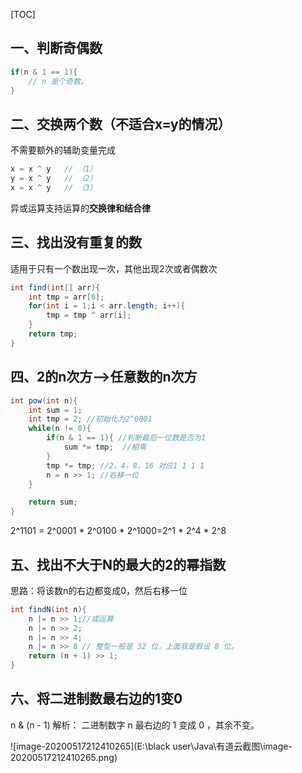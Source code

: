 [TOC]



## 一、判断奇偶数

```java
if(n & 1 == 1){
    // n 是个奇数。
}
```



## 二、交换两个数（不适合x=y的情况）

不需要额外的辅助变量完成

```java
x = x ^ y   // （1）
y = x ^ y   // （2）
x = x ^ y   // （3）
```

异或运算支持运算的**交换律和结合律**



## 三、找出没有重复的数

适用于只有一个数出现一次，其他出现2次或者偶数次

```java
int find(int[] arr){
    int tmp = arr[0];
    for(int i = 1;i < arr.length; i++){
        tmp = tmp ^ arr[i];
    }
    return tmp;
}
```



## 四、2的n次方-->任意数的n次方

```java
int pow(int n){
    int sum = 1;
    int tmp = 2; //初始化为2^0001
    while(n != 0){
        if(n & 1 == 1){ //判断最后一位数是否为1
            sum *= tmp;  //相乘
        }
        tmp *= tmp; //2，4，8，16 对应1 1 1 1
        n = n >> 1; //右移一位
    }

    return sum;
}
```

2^1101 = 2^0001 * 2^0100 * 2^1000=2^1 *   2^4   *  2^8



## 五、找出不大于N的最大的2的幂指数

思路：将该数n的右边都变成0，然后右移一位

```java
int findN(int n){
    n |= n >> 1;//或运算
    n |= n >> 2;
    n |= n >> 4;
    n |= n >> 8 // 整型一般是 32 位，上面我是假设 8 位。
    return (n + 1) >> 1;
}
```



## 六、将二进制数最右边的1变0

n \& (n - 1) 解析： 二进制数字 n 最右边的 1 变成 0 ，其余不变。

![image-20200517212410265](E:\black user\Java\有道云截图\image-20200517212410265.png)





